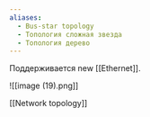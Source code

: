 ```yaml
---
aliases:
  - Bus-star topology
  - Топология сложная звезда
  - Топология дерево
---
```

Поддерживается new [[Ethernet]].

![[image (19).png]]

[[Network topology]]